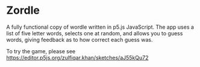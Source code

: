 # Zordle
A fully functional copy of wordle written in p5.js JavaScript. The app uses a list of five letter words, selects one at random, and allows you to guess words, giving feedback as to how correct each guess was.

To try the game, please see https://editor.p5js.org/zulfiqar.khan/sketches/aJ55kQu72
